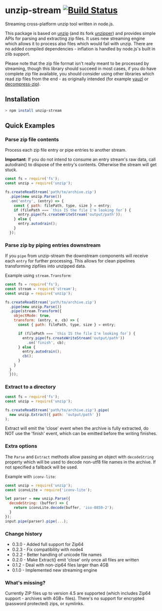 # unzip-stream [![Build Status](https://travis-ci.org/mhr3/unzip-stream.svg?branch=master)](https://travis-ci.org/mhr3/unzip-stream)

Streaming cross-platform unzip tool written in node.js.

This package is based on [unzip](https://github.com/EvanOxfeld/node-unzip) (and its fork [unzipper](https://github.com/ZJONSSON/node-unzipper)) and provides simple APIs for parsing and extracting zip files. It uses new streaming engine which allows it to process also files which would fail with unzip.
There are no added compiled dependencies - inflation is handled by node.js's built in zlib support.

Please note that the zip file format isn't really meant to be processed by streaming, though this library should succeed in most cases, if you do have complete zip file available, you should consider using other libraries which read zip files from the end - as originally intended (for example [yauzl](https://github.com/thejoshwolfe/yauzl) or [decompress-zip](https://github.com/bower/decompress-zip)).

## Installation

```bash
> npm install unzip-stream
```

## Quick Examples

### Parse zip file contents

Process each zip file entry or pipe entries to another stream.

__Important__: If you do not intend to consume an entry stream's raw data, call autodrain() to dispose of the entry's
contents. Otherwise the stream will get stuck.

```javascript
const fs = require('fs');
const unzip = require('unzip');

fs.createReadStream('path/to/archive.zip')
  .pipe(new unzip.Parse())
  .on('entry', (entry) => {
    const { path: filePath, type, size } = entry;
    if (filePath === `this IS the file I'm looking for`) {
      entry.pipe(fs.createWriteStream('output/path'));
    } else {
      entry.autodrain();
    }
  });
```

### Parse zip by piping entries downstream

If you `pipe` from unzip-stream the downstream components will receive each `entry` for further processing.   This allows for clean pipelines transforming zipfiles into unzipped data.

Example using `stream.Transform`:

```javascript
const fs = require('fs');
const stream = require('stream');
const unzip = require('unzip');

fs.createReadStream('path/to/archive.zip')
  .pipe(new unzip.Parse())
  .pipe(stream.Transform({
    objectMode: true,
    transform: (entry, e, cb) => {
      const { path: filePath, type, size } = entry;

      if (filePath === `this IS the file I'm looking for`) {
        entry.pipe(fs.createWriteStream('output/path'))
          .on('finish', cb);
      } else {
        entry.autodrain();
        cb();
      }
    }
  }
  }));
```

### Extract to a directory

```javascript
const fs = require('fs');
const unzip = require('unzip');

fs.createReadStream('path/to/archive.zip').pipe(
  new unzip.Extract({ path: 'output/path' })
);
```

Extract will emit the 'close' event when the archive is fully extracted, do NOT use the 'finish' event, which can be emitted before the writing finishes.

### Extra options

The `Parse` and `Extract` methods allow passing an object with `decodeString` property which will be used to decode non-utf8 file names in the archive. If not specified a fallback will be used.

Example with `iconv-lite`:

```javascript
const unzip = require('unzip');
const iconvLite = require('iconv-lite');

let parser = new unzip.Parse({
  decodeString: (buffer) => {
    return iconvLite.decode(buffer, 'iso-8859-2');
  }
});
input.pipe(parser).pipe(...);
```

### Change history

- 0.3.0 - Added full support for Zip64
- 0.2.3 - Fix compatibility with node4
- 0.2.2 - Better handling of unicode file names
- 0.2.0 - Make Extract() emit 'close' only once all files are written
- 0.1.2 - Deal with non-zip64 files larger than 4GB
- 0.1.0 - Implemented new streaming engine

### What's missing?

Currently ZIP files up to version 4.5 are supported (which includes Zip64 support - archives with 4GB+ files). There's no support for encrypted (password protected) zips, or symlinks.
